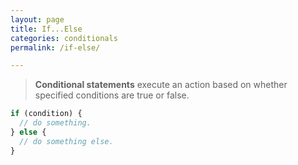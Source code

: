 ```yaml
---
layout: page
title: If...Else
categories: conditionals
permalink: /if-else/

---
```


> **Conditional statements** execute an action based on whether specified conditions are true or false.

```js
if (condition) {
  // do something.
} else {
  // do something else.
}
```
